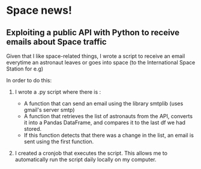 # Space news!
## Exploiting a public API with Python to receive emails about Space traffic

Given that I like space-related things, I wrote a script to receive an email everytime an astronaut leaves or goes into space (to the International Space Station for e.g) 

In order to do this:

1. I wrote a .py script where there is : 
    - A function that can send an email using the library smtplib (uses gmail's server smtp)
    - A function that retrieves the list of astronauts from the API, converts it into a Pandas DataFrame, and compares it to the last df we had stored. 
    - If this function detects that there was a change in the list, an email is sent using the first function. 

2. I created a cronjob that executes the script. This allows me to automatically run the script daily locally on my computer. 
